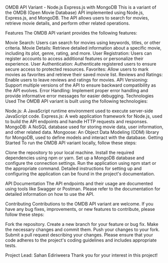 OMDB API Variant - Node.js Express.js with MongoDB
This is a variant of the OMDB (Open Movie Database) API implemented using Node.js, Express.js, and MongoDB. The API allows users to search for movies, retrieve movie details, and perform other related operations.

Features
The OMDB API variant provides the following features:

Movie Search: Users can search for movies using keywords, titles, or other criteria.
Movie Details: Retrieve detailed information about a specific movie, including its plot, genre, rating, and more.
User Registration: Users can register accounts to access additional features or personalize their experience.
User Authentication: Authenticate registered users to ensure secure access to protected resources.
Favorites: Allow users to mark movies as favorites and retrieve their saved movie list.
Reviews and Ratings: Enable users to leave reviews and ratings for movies.
API Versioning: Support multiple versions of the API to ensure backward compatibility as the API evolves.
Error Handling: Implement proper error handling and provide informative error messages for easier debugging.
Technologies Used
The OMDB API variant is built using the following technologies:

Node.js: A JavaScript runtime environment used to execute server-side JavaScript code.
Express.js: A web application framework for Node.js, used to build the API endpoints and handle HTTP requests and responses.
MongoDB: A NoSQL database used for storing movie data, user information, and other related data.
Mongoose: An Object Data Modeling (ODM) library for MongoDB, used to define models and interact with the database.
Getting Started
To run the OMDB API variant locally, follow these steps:

Clone the repository to your local machine.
Install the required dependencies using npm or yarn.
Set up a MongoDB database and configure the connection settings.
Run the application using npm start or the appropriate command.
Detailed instructions for setting up and configuring the application can be found in the project's documentation.

API Documentation
The API endpoints and their usage are documented using tools like Swagger or Postman. Please refer to the documentation for detailed information on how to use the API.

Contributing
Contributions to the OMDB API variant are welcome. If you have any bug fixes, improvements, or new features to contribute, please follow these steps:

Fork the repository.
Create a new branch for your feature or bug fix.
Make the necessary changes and commit them.
Push your changes to your fork.
Submit a pull request describing your changes.
Please ensure that your code adheres to the project's coding guidelines and includes appropriate tests.

Project Lead: Sahan Ediriweera
Thank you for your interest in this project!